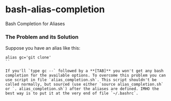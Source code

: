 # bash-alias-completion
Bash Completion for Aliases

### The Problem and its Solution

Suppose you have an alias like this:

```shell
alias gc='git clone'
``

If you'll `type gc --` followed by a **[TAB]** you won't get any bash completion for the available options. To overcome this problem you can use script in file `alias_completion.sh`. This script shouldn't be called normally, but sourced (use either `source alias_completion.sh` or `. alias_completion.sh`) after the aliases are defined. IMHO the best way is to put it at the very end of file `~/.bashrc`.

